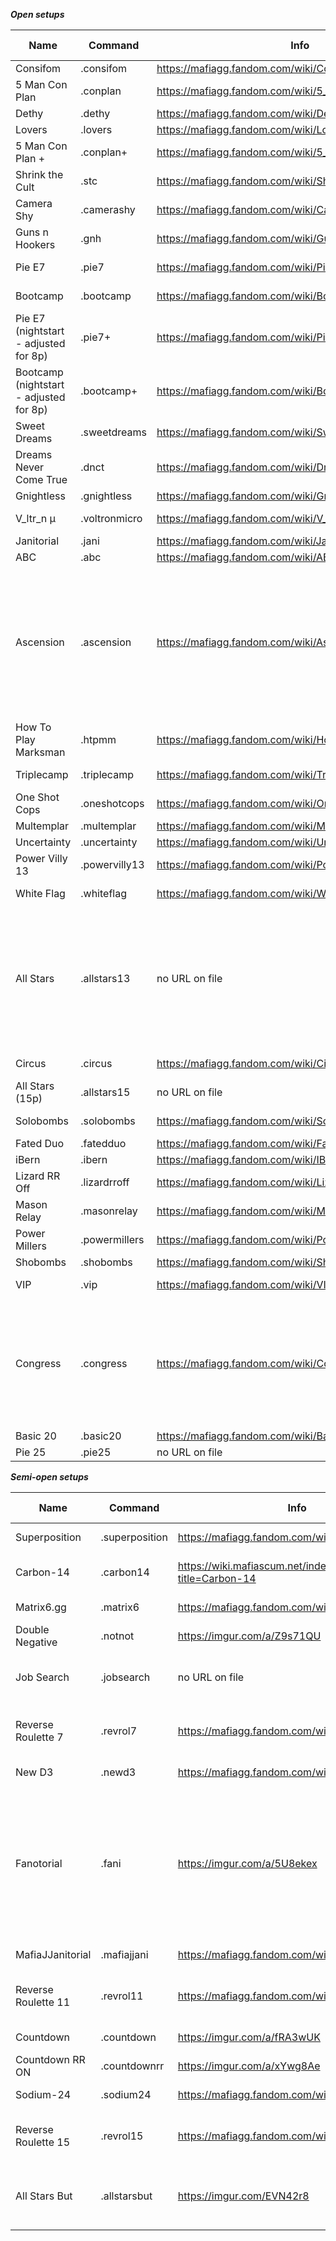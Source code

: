 ***Open setups***

| Name                                    | Command        | Info                                                   | Players | Start            | Role reveal | Force vote | Majority vote | Extra KP | Deadlock | Hide setup | Codes	                                               |  Additional Rules                                                                                     |
|-----------------------------------------|----------------|--------------------------------------------------------|---------|------------------|-------------|------------|---------------|----------|----------|------------|-------------------------------------------------------| ------------------------------------------------------------------------------------------------------|
| Consifom                                | .consifom      | https://mafiagg.fandom.com/wiki/Consifom               | 3       | night            | on          | off        | 1/2           | off      | init     | off        | 19a1b5a1b61a1                                         |                                                                                                       |
| 5 Man Con Plan                          | .conplan       | https://mafiagg.fandom.com/wiki/5_Man_Conplan          | 5       | night            | off         | off        | off           | off      | init     | off        | 1547802152a1b18a1b31a1b40a1b52a1                      |                                                                                                       |
| Dethy                                   | .dethy         | https://mafiagg.fandom.com/wiki/Dethy                  | 5       | night            | on          | off        | 1/2           | off      | init     | off        | 75a1b7a1b23a1b33a1b37a1                               |                                                                                                       |
| Lovers                                  | .lovers        | https://mafiagg.fandom.com/wiki/Lovers_Mafia           | 6       | night            | on          | off        | 1/2           | off      | init     | off        | 83a2b18a4                                             |                                                                                                       |
| 5 Man Con Plan +                        | .conplan+      | https://mafiagg.fandom.com/wiki/5_Man_Conplan          | 6       | night            | off         | off        | off           | off      | init     | off        | 18a1b1547802152a1b40a1b31a1b52a1b99a1                 |                                                                                                       |
| Shrink the Cult                         | .stc           | https://mafiagg.fandom.com/wiki/Shrink_the_Cult        | 6       | night            | on          | off        | 1/2           | off      | init     | off        | 98a1b12a1b93a1b44a3                                   					 |                                                                                                       |
| Camera Shy                              | .camerashy     | https://mafiagg.fandom.com/wiki/Camera_Shy             | 6       | informed day     | off         | off        | 1/2           | off      | init     | off        | 4a3b1540004252a1b1580766301a1b5639273a1          					     |                                                                                                       |
| Guns n Hookers                          | .gnh           | https://mafiagg.fandom.com/wiki/Guns_%26_Hookers       | 7       | night            | on          | off        | 1/2           | off      | init     | off        | 19a1b7a1b69a1b57a3b75a1                           					     |                                                                                                       |
| Pie E7                                  | .pie7      	   | https://mafiagg.fandom.com/wiki/Pie_E7                 | 7       | informed day     | on          | off        | 1/2           | off      | init     | off        | 7a1b75a1b57a3b12a1b69a1                          					     |                                                                                                       |
| Bootcamp                                | .bootcamp      | https://mafiagg.fandom.com/wiki/Bootcamp               | 7       | informed day     | on          | off        | 1/2           | off      | init     | off        | 7a1b75a1b57a3b65a1b1565630670a1                      					 |                                                                                                       |
| Pie E7 (nightstart - adjusted for 8p)   | .pie7+         | https://mafiagg.fandom.com/wiki/Pie_E7                 | 8       | night            | on          | off        | 1/2           | off      | init     | off        | 7a1b12a1b69a1b75a1b57a4                              					 |                                                                                                       |
| Bootcamp (nightstart - adjusted for 8p) | .bootcamp+     | https://mafiagg.fandom.com/wiki/Bootcamp               | 8       | night            | on          | off        | 1/2           | off      | init     | off        | 7a1b75a1b57a4b65a1b1565630670a1                       					 |                                                                                                       |
| Sweet Dreams        					  | .sweetdreams   | https://mafiagg.fandom.com/wiki/Sweet_Dreams           | 8       | night            | on          | off        | 1/2           | off      | init     | off        | 75a1b57a2b28a1b13a1b45a2b87a1                                            |                                                                                                      |
| Dreams Never Come True                  | .dnct          | https://mafiagg.fandom.com/wiki/Dreams_Never_Come_True | 9       | night            | on          | off        | 1/2           | off      | init     | off        | 59a1b1553863028a1b45a3b1568391955a2b28a1b1596418309a1 					 |                                                                                                       |
| Gnightless          					  | .gnightless    | https://mafiagg.fandom.com/wiki/Gnightless             | 9       | night            | on          | off        | 1/2           | off      | init     | off        | 1596417444a7b86a2                                                        |                                                                                                      |
| V_ltr_n μ          					  | .voltronmicro  | https://mafiagg.fandom.com/wiki/V_ltr_n_%CE%BC         | 9       | informed day 	 | on          | off        | 1/2           | off      | init     | off        | 1567786474a1b5639273a1b36a1b1541806737a1b57a5                            |                                                                                                      |
| Janitorial                              | .jani     	   | https://mafiagg.fandom.com/wiki/Janitorial             | 10      | night            | on          | off        | 1/2           | off      | init     | off        | 7a1b12a1b73a1b72a1b75a1b32a1b36a1b57a3                					 |                                                                                                       |
| ABC                 					  | .abc           | https://mafiagg.fandom.com/wiki/ABC                    | 10      | night        	 | on          | off        | 1/2           | off      | init     | off        | 65a1b7a1b9a1b1540004252a1b83a1b1583467528a1b57a4                         |                                                                                                      |
| Ascension           					  | .ascension     | https://mafiagg.fandom.com/wiki/Ascension              | 10      | informed day 	 | on          | off        | 1/2           | off      | init     | off        | 83a3b4a7                                                                 | Jekylls must protect each other in a circle at night, if possible, and the first team to lose, wins. |
| How To Play Marksman 					  | .htpmm         | https://mafiagg.fandom.com/wiki/How_To_Play_Marksman   | 11      | informed day 	 | on          | off        | 1/2           | off      | init     | off        | 65a1b75a1b86a1b7a1b32a1b57a4b5a1b31a1                                    |                                                                                                      |
| Triplecamp          					  | .triplecamp    | https://mafiagg.fandom.com/wiki/Triplecamp             | 11      | informed day 	 | on          | off        | 1/2           | off      | init     | off        | 65a1b75a1b1565630670a1b45a5b1565316812a1b1603688758a1b77a1               |                                                                                                      |
| One Shot Cops        					  | .oneshotcops   | https://mafiagg.fandom.com/wiki/One-Shot_Cops          | 11      | informed day 	 | on          | off        | 1/2           | off      | init     | off        | 1555727200a1b59a1b1577500425a2b1580766301a1b89a1b57a4b66a1               |                                                                                                      |
| Multemplar          					  | .multemplar    | https://mafiagg.fandom.com/wiki/Multemplar             | 12      | night        	 | on          | off        | 1/2           | off      | init     | off        | 29a2b62a3b42a5b1573416236a2                                              |                                                                                                      |
| Uncertainty         					  | .uncertainty   | https://mafiagg.fandom.com/wiki/Uncertainty            | 12      | night        	 | on          | off        | 1/2           | off      | init     | off        | 4a1b61a2b7a1b12a1b66a1b32a3b57a3                                         |                                                                                                      |
| Power Villy 13       					  | .powervilly13  | https://mafiagg.fandom.com/wiki/Power_Villy_13         | 13      | night        	 | on          | off        | 1/2           | off      | init     | off        | 28a1b7a1b75a2b1572486115a1b31a1b32a1b1552856661a1b45a3b1555727200a1b59a1 |                                                                                                      |
| White Flag           					  | .whiteflag     | https://mafiagg.fandom.com/wiki/White_Flag_(Setup)     | 13      | informed day 	 | on          | off        | 1/2           | off      | init     | off        | 4a10b83a3                                                                |                                                                                                      |
| All Stars            					  | .allstars13    | no URL on file                                         | 13      | night        	 | off         | off        | 1/2           | 2kp2     | init     | off        | 75a3b31a1b38a1b34a1b57a7                                                 | Only parity cop is allowed to do a night action N1 - MAFIA IS NOT ALLOWED TO KILL N1.                |
| Circus          						  | .circus        | https://mafiagg.fandom.com/wiki/Circus                 | 15      | informed day 	 | on          | off        | 1/2           | off      | init     | off        | 57a5b36a1b5a1b1554252534a3b17a1b66a1b26a1b10a1b54a1                                                                                                                                                                                                                                                                                             |                                                                                                |
| All Stars (15p) 						  | .allstars15    | no URL on file                                         | 15      | night        	 | off         | off        | 1/2           | 2kp2     | init     | off        | 38a1b75a3b57a9b31a1b34a1                                                                                                                                                                                                                                                                                                                        |                                                                                                |
| Solobombs       						  | .solobombs     | https://mafiagg.fandom.com/wiki/Solobombs              | 15      | informed day 	 | on          | off        | 1/2           | off      | init     | off        | 4a1b59a1b73a1b31a1b1572568017a1b77a2b38a1b47a6b1558240320a1                                                                                                                                                                                                                                                                                     |                                                                                                |
| Fated Duo       						  | .fatedduo      | https://mafiagg.fandom.com/wiki/Fated_Duo              | 16      | night        	 | on          | off        | 1/2           | off      | init     | off        | 5a1b54a1b57a2b1567786474a2b1540004252a1b31a1b84a1b45a4b1558930946a2b52a1                                                                                                                                                                                                                                                                        |                                                                                                |
| iBern          						  | .ibern         | https://mafiagg.fandom.com/wiki/IBern                  | 16      | night       	 | on          | off        | 1/2           | off      | init     | off        | 57a3b1547802152a1b65a1b1572486115a1b35a1b1552856661a1b38a1b1573568724a1b45a2b47a1b49a1b87a1b4a1                                                                                                                                                                                                                                                 |                                                                                                |
| Lizard RR Off   						  | .lizardrroff   | https://mafiagg.fandom.com/wiki/Lizard_RR_off          | 16      | night       	 | off         | off        | 1/2           | off      | init     | off        | 75a2b38a1b34a1b57a7b1550785710a1b80a1b65a1b17a1b35a1                                                                                                                                                                                                                                                                                            |                                                                                                |
| Mason Relay    					      | .masonrelay    | https://mafiagg.fandom.com/wiki/Mason_Relay            | 16      | night       	 | on          | off        | 1/2           | off      | init     | off        | 69a1b62a1b57a6b14a1b29a2b35a1b1558930946a2b1572486115a1b5a1                                                                                                                                                                                                                                                                                     |                                                                                                |
| Power Millers   						  | .powermillers  | https://mafiagg.fandom.com/wiki/Power_Millers          | 16      | night       	 | on          | off        | 1/2           | off      | init     | off        | 31a1b1540004252a1b20a1b72a1b83a1b32a6b1565630670a1b45a1b1558240320a1b87a1b1577500425a1                                                                                                                                                                                                                                                          |                                                                                                |
| Shobombs       						  | .shobombs      | https://mafiagg.fandom.com/wiki/Shobombs               | 16      | night        	 | on          | off        | 1/2           | off      | init     | off        | 7a1b75a1b31a1b32a1b4a1b65a1b77a1b42a1b87a1b57a6b47a1                                                                                                                                                                                                                                                                                            |                                                                                                |
| VIP            						  | .vip           | https://mafiagg.fandom.com/wiki/VIP                    | 16      | informed day 	 | on          | off        | 1/2           | off      | init     | off        | 1567786474a1b7a1b1559319559a1b69a1b86a1b31a1b1581354568a1b1541480746a1b1580879842a1b57a6b1572486115a1                                                                                                                                                                                                                                           |                                                                                                |
| Congress             					  | .congress      | https://mafiagg.fandom.com/wiki/Congress               | 17      | night        	 | on          | off        | 1/2           | off      | init     | off        | 5639273a1b17a1b1540783473a1b24a1b72a1b25a7b84a1b201a1b106a3              | I'm supposed to warn you that reading the link is especially important for this one.                 |
| Basic 20        						  | .basic20       | https://mafiagg.fandom.com/wiki/Basic20                | 20      | night        	 | on          | off        | 1/2           | off      | init     | off        | 28a1b5a1b1540004252a1b7a1b65a1b1538276587a1b69a1b75a1b1572486115a1b31a1b32a1b1552856661a1b45a2b1597815390a1b57a5                                                                                                                                                                                                                                |                                                                                                |
| Pie 25        						  | .pie25         | no URL on file                                         | 25      | night        	 | on          | off        | 1/2           | off      | init     | off        | 57a10b80a1b75a2b36a1b14a1b69a1b9a1b1540004252a1b5a1b17a1b7a1b1540344996a1b86a1b49a1b65a1                                                                                                                                                                                                                                                        |                                                                                                |

***Semi-open setups***

| Name                | Command        | Info                                                   | Players | Start        | Role reveal | Force vote | Majority vote | Extra KP | Deadlock | Hide setup | Codes                                                                                                                                                                                                                                                                                                                                                                                                                                                                                                                                                                                                                                                                                                                                                                                                                                                                                                                                                                                                                                                                                                                                                                                                                                                                                                                                                                                                                                                                                                                                                                                                                                       | Additional Rules                                                                                                                                                                                  |
|---------------------|----------------|--------------------------------------------------------|---------|--------------|-------------|------------|---------------|----------|----------|------------|---------------------------------------------------------------------------------------------------------------------------------------------------------------------------------------------------------------------------------------------------------------------------------------------------------------------------------------------------------------------------------------------------------------------------------------------------------------------------------------------------------------------------------------------------------------------------------------------------------------------------------------------------------------------------------------------------------------------------------------------------------------------------------------------------------------------------------------------------------------------------------------------------------------------------------------------------------------------------------------------------------------------------------------------------------------------------------------------------------------------------------------------------------------------------------------------------------------------------------------------------------------------------------------------------------------------------------------------------------------------------------------------------------------------------------------------------------------------------------------------------------------------------------------------------------------------------------------------------------------------------------------------|---------------------------------------------------------------------------------------------------------------------------------------------------------------------------------------------------|
| Superposition  	  | .superposition | https://mafiagg.fandom.com/wiki/Superposition          | 4       | informed day | on          | off        | off           | off      | disable  | on         | 1599661616a1b37a1b1600386374a1b1556390101a1,1599661616a1b37a1b1600386374a1b1547802152a1,1599661616a1b37a1b1600386374a1b1573568724a1,1599661616a1b1600386374a1b33a1b1580928590a1,1596417444a1b37a1b1599661616a1b1547802152a1,1596417444a1b1538276587a1b1596418665a1b37a1,1596417444a1b1596418665a1b37a1b75a1,1596417444a1b23a1b69a1b1599661616a1 | Semi-open setup with 8 possibilities. Check the link.                                          |
| Carbon-14       	  | .carbon14      | https://wiki.mafiascum.net/index.php?title=Carbon-14   | 7       | informed day | on          | off        | 1/2           | off      | init     | on         | 7a1b75a2b1565630670a1b57a3,7a1b1565630670a1b57a3b65a2                                                                                                                                                                                                                                                                                           | Semi-open setup with 2 possibilities: cop+polygraph+3villy+2gf OR cop+polygraph+3villy+2mafia. |
| Matrix6.gg          | .matrix6       | https://mafiagg.fandom.com/wiki/Matrix6.gg             | 7       | informed day | on          | off        | 1/2           | off      | init     | on         | 75a1b57a4b66a1b1577500425a1,57a3b75a1b7a1b12a1b69a1,57a3b1603688758a1b75a1b1567786474a1b1540004252a1,1567786474a1b1577500425a1b75a1b57a3b69a1,57a4b75a1b7a1b1540004252a1,75a1b57a3b66a1b12a1b1603688758a1                                                                                                                                                                                                                                                                                                                                                                                                                                                                                                                                                                                                                                                                                                                                                                                                                                                                                                                                                                                                                                                                                                                                                                                                                                                                                                                                                                                                                                   | Semi-open setup with 6 possibilities.                                                                                                                                                             |
| Double Negative     | .notnot        | https://imgur.com/a/Z9s71QU                            | 7       | informed day | off         | off        | 1/2           | off      | init     | on         | 1596337363a2b47a1b1588642540a2b57a1b7a1,1596337363a2b47a1b1588642540a2b57a1b23a1                                                                                                                                                                                                                                                                                                                                                                                                                                                                                                                                                                                                                                                                                                                                                                                                                                                                                                                                                                                                                                                                                                                                                                                                                                                                                                                                                                                                                                                                                                                                                            | Semi-open setup with 2 possibilities.                                                                                                                                                             |
| Job Search		  | .jobsearch     | no URL on file											| 7		  | informed day | on		   | off		| 1/2			| off	   | init	  |	on		   | 57a3b1610841973a1b69a1b1610848791a1b7a1,57a3b1610841973a1b69a1b1610848791a1b7a1,57a3b1610841973a1b69a1b1610848791a1b23a1,57a3b1610841973a1b69a1b1610848791a1b23a1,57a3b1610841973a1b69a1b1610848791a1b6a1	| Semi-open setup with three possibilities: headhunter+hooker+profiler+3villy+ a random cop variant (regular 2/5, insane 2/5, or confused 1/5).	|
| Reverse Roulette 7  | .revrol7       | https://mafiagg.fandom.com/wiki/Reverse_roulette       | 7       | informed day | on          | off        | 1/2           | off      | init     | on         | 106a4b57a1b1596416878a1b56a1,57a4b1600386374a1b106a1b98a1                                                                                                                                                                                                                                                                                                                                                                                                                                                                                                                                                                                                                                                                                                                                                                                                                                                                                                                                                                                                                                                                                                                                                                                                                                                                                                                                                                                                                                                                                                                                                                                   | Semi-open setup with 2 possibilities. SPECIAL RULES: 1) TRAITOR WINS WITH KILLER 2) TOWN WINS ALONE IF MERLIN LIVES UNTIL FINAL 2.                                                                |
| New D3              | .newd3         | https://mafiagg.fandom.com/wiki/NewD3_M                | 9       | informed day | on          | off        | 1/2           | off      | init     | on         | 57a5b69a1b1540004252a1b7a1b12a1,69a1b57a5b1540004252a1b35a1b52a1,57a5b69a1b1573416236a2b1540004252a1,57a5b52a1b1540004252a1b324a1b87a1,57a5b1540004252a1b324a1b87a1b35a1,57a5b1540004252a1b87a1b52a1b12a1,57a6b75a2b7a1,57a6b75a2b35a1,57a5b75a2b1573416236a2                                                                                                                                                                                                                                                                                                                                                                                                                                                                                                                                                                                                                                                                                                                                                                                                                                                                                                                                                                                                                                                                                                                                                                                                                                                                                                                                                                               | Semi-open setup with 9 possibilities.                                                                                                                                                             |
| Fanotorial	      | .fani	       | https://imgur.com/a/5U8ekex 					        | 10      | night        | off         | off        | 1/2           | 2kp1     | init     | on         | 1565222419a1b72a2b1552856661a1b50a1b1610228810a5,1565222419a1b72a2b1610228810a5b1596417104a1b1541480746a1,72a2b1610228810a5b1541480746a1b50a1b1599572963a1,72a2b1610228810a5b50a1b1596417104a1b42a1,72a2b1610228810a5b42a1b1541480746a1b1552856661a1,72a2b1610228810a5b42a1b1599572963a1b1565222419a1,72a2b1610228810a5b1599572963a1b1552856661a1b1596417104a1323a1b1602978335a1b12a1b73a1b36a1b57a5b1596417444a1,323a1b1602978335a1b73a1b36a1b57a5b1596417444a1b7a1,323a1b1602978335a1b73a1b57a5b1596417444a1b7a1b12a1,323a1b1602978335a1b73a1b57a4b1596417444a1b7a1b12a1b36a1,323a1b1602978335a1b73a1b57a4b1596417444a1b7a1b12a1b36a1                                                                                                                                                                                                                                                                                                                                                                                                                                                                                                                                                                                                                                                                                                                                                                                                                                                                                                                                                                                                                                                                                                                                                                                                                                                                                                                                                                   | Setup contains 2 janitor, 5 medium, and 3 of goof, shogun, loser, paranoiac, tapioca, delinquent, secret service. These 7 roles serve no function except to be named town roles. The possible setups are based on a structure called a fano plane (https://en.wikipedia.org/wiki/Fano_plane). The point is that if any 2 of the mystery roles are known, the 3rd is determined. And if any 1 mystery role is known, then 4 possibilities are eliminated. Janitor exists to give mafia info.                                                                                                                                       |
| MafiaJJanitorial    | .mafiajjani    | https://mafiagg.fandom.com/wiki/MafiaJJanitorial       | 11      | informed day | on          | off        | 1/2           | off      | init     | on         | 323a1b1602978335a1b12a1b73a1b36a1b57a5b1596417444a1,323a1b1602978335a1b73a1b36a1b57a5b1596417444a1b7a1,323a1b1602978335a1b73a1b57a5b1596417444a1b7a1b12a1,323a1b1602978335a1b73a1b57a4b1596417444a1b7a1b12a1b36a1,323a1b1602978335a1b73a1b57a4b1596417444a1b7a1b12a1b36a1                                                                                                                                                                                                                                                                                                                                                                                                                                                                                                                                                                                                                                                                                                                                                                                                                                                                                                                                                                                                                                                                                                                                                                                                                                                                                                                                                                   | Semi-open setup with 4 possibilities similar to Janitorial.                                                                                                                                       |
| Reverse Roulette 11 | .revrol11      | https://mafiagg.fandom.com/wiki/Reverse_roulette       | 11      | informed day | on          | off        | 1/2           | off      | init     | on         | 106a7b57a2b1596416878a1b56a1,106a2b57a7b98a1b1600386374a1                                                                                                                                                                                                                                                                                                                                                                                                                                                                                                                                                                                                                                                                                                                                                                                                                                                                                                                                                                                                                                                                                                                                                                                                                                                                                                                                                                                                                                                                                                                                                                                   | Semi-open setup with 2 possibilities. SPECIAL RULES: 1) TRAITOR WINS WITH KILLER 2) TOWN WINS ALONE IF MERLIN LIVES UNTIL FINAL 2.                                                                |
| Countdown			  |	.countdown	   | https://imgur.com/a/fRA3wUK							| 11	  | informed day | align	   | off 		| 1/2			| off	   | init	  |	on		   | 1550785710a1b1596417104a2b11a1b1565222419a1b89a2b75a1b57a3,1550785710a1b1596417104a1b11a1b1565222419a2b89a2b57a3b1540004252a1,1550785710a1b1596417104a3b11a1b1565222419a1b89a2b57a2b1588457214a14,1550785710a1b1596417104a3b11a1b1565222419a2b89a2b57a1b65a15,1550785710a1b1596417104a1b11a1b1565222419a3b89a2b57a2b77a1,1550785710a1b1596417104a2b11a1b1565222419a3b89a2b57a1b1565223000a1 | Semi-open setup with 6 possibilities. |
| Countdown RR ON	  |	.countdownrr   | https://imgur.com/a/xYwg8Ae     						| 11	  | informed day | on 		   | off 		| 1/2			| off	   | init	  |	on		   | 1596417104a2b11a1b1565222419a1b1541806737a1b89a1b57a3b75a1b31a1,1596417104a1b11a1b1565222419a2b31a1b1541806737a1b89a1b57a3b1581354568a13,1596417104a3b11a1b1565222419a1b1541806737a1b89a1b57a2b31a1b1588457214a14,1596417104a3b11a1b1565222419a2b1541806737a1b89a1b57a1b31a1b65a1,1596417104a1b11a1b1565222419a3b1541806737a1b89a1b57a2b31a1b77a1,1596417104a2b11a1b1565222419a3b1541806737a1b89a1b57a1b31a1b1565223000a1 | Semi-open setup with 6 possibilities. |
| Sodium-24           | .sodium24      | https://mafiagg.fandom.com/wiki/Sodium-24              | 12      | informed day | on          | off        | 1/2           | off      | init     | on         | 5a1b7a1b75a3b1596417444a1b1565630670a1b57a5,5a1b7a1b75a2b1596417444a1b1565630670a1b57a5b65a1,5a1b7a1b75a1b1596417444a1b1565630670a1b57a5b65a2,5a1b7a1b1596417444a1b1565630670a1b57a5b65a3                                                                                                                                                                                                                                                                                                                                                                                                                                                                                                                                                                                                                                                                                                                                                                                                                                                                                                                                                                                                                                                                                                                                                                                                                                                                                                                                                                                                                                                   | Semi-open setup with 4 possibilities.                                                                                                                                                             |
| Reverse Roulette 15 | .revrol15      | https://mafiagg.fandom.com/wiki/Reverse_roulette       | 15      | informed day | on          | off        | 1/2           | off      | init     | on         | 106a10b57a3b1596416878a1b56a1,106a3b57a10b98a1b1600386374a1                                                                                                                                                                                                                                                                                                                                                                                                                                                                                                                                                                                                                                                                                                                                                                                                                                                                                                                                                                                                                                                                                                                                                                                                                                                                                                                                                                                                                                                                                                                                                                                 | Semi-open setup with 2 possibilities. SPECIAL RULES: 1) TRAITOR WINS WITH KILLER 2) TOWN WINS ALONE IF MERLIN LIVES UNTIL FINAL 2.                                                                |
| All Stars But       | .allstarsbut   | https://imgur.com/EVN42r8                              | 16      | night        | on          | off        | 1/2           | 2kp2     | init     | on         | 1555727200a5b31a1b34a1b1580879842a1b1595571568a1b1596420536a2b1596416287a1b54a1b1588642540a1b67a1b7a1,1555727200a5b31a1b34a1b1580879842a1b1595571568a1b1596420536a2b23a1b1596416287a1b54a1b1588642540a1b67a1,1555727200a6b31a1b34a1b1580879842a1b1595571568a1b1596416287a1b1588642540a1b67a1b5a1b7a1b1596420536a1,1555727200a6b31a1b34a1b1580879842a1b1595571568a1b1596416287a1b1588642540a1b67a1b5a1b1596420536a1b23a1,1555727200a5b31a1b34a1b1580879842a1b1595571568a1b1596416287a1b1588642540a1b7a1b1596420536a2b54a1b1567787886a1,1555727200a5b31a1b34a1b1580879842a1b1595571568a1b1596416287a1b1588642540a1b1596420536a2b54a1b1567787886a1b23a1,1555727200a6b31a1b34a1b1580879842a1b1595571568a1b1596416287a1b1588642540a1b7a1b1596420536a1b1567787886a1b5a1,1555727200a6b31a1b34a1b1580879842a1b1595571568a1b1596416287a1b1588642540a1b1596420536a1b1567787886a1b5a1b23a1,1555727200a6b31a1b34a1b1580879842a1b1595571568a1b1596420536a1b7a1b54a1b67a1b1572486115a1b79a1,1555727200a6b31a1b34a1b1580879842a1b1595571568a1b1596420536a1b54a1b67a1b1572486115a1b79a1b23a1,1555727200a7b31a1b34a1b1580879842a1b1595571568a1b7a1b67a1b1572486115a1b79a1b5a1,1555727200a7b31a1b34a1b1580879842a1b1595571568a1b67a1b1572486115a1b79a1b5a1b23a1,1555727200a6b31a1b34a1b1580879842a1b1595571568a1b7a1b1572486115a1b79a1b1596420536a1b54a1b1567787886a1,1555727200a6b31a1b34a1b1580879842a1b1595571568a1b1572486115a1b79a1b1596420536a1b54a1b1567787886a1b23a1,1555727200a7b31a1b34a1b1580879842a1b1595571568a1b7a1b1572486115a1b79a1b5a1b1567787886a1,1555727200a7b31a1b34a1b1580879842a1b1595571568a1b1572486115a1b79a1b5a1b1567787886a1b23a1 | Semi-open setup with 16 possibilities which is two kill power until two mafia are alive, and is effectively role reveal off due to bozoman. Bozoman exists to give hints about the setup to town. |
